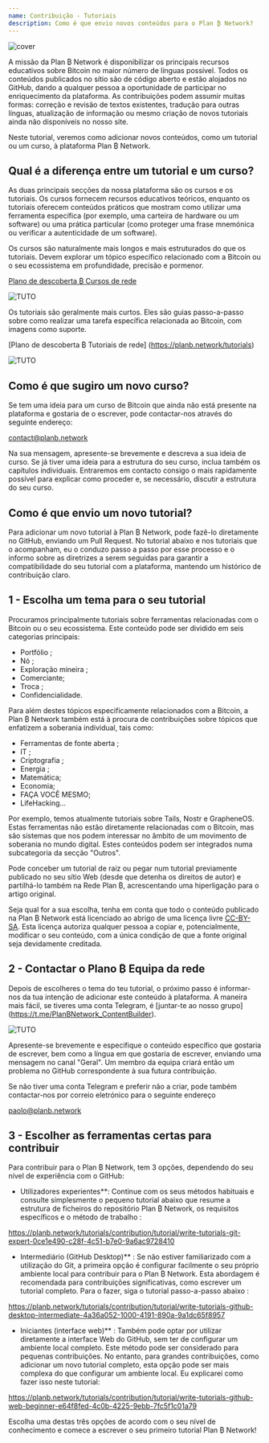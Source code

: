 ```yaml
---
name: Contribuição - Tutoriais
description: Como é que envio novos conteúdos para o Plan ₿ Network?
---
```

![cover](assets/cover.webp)

A missão da Plan ₿ Network é disponibilizar os principais recursos educativos sobre Bitcoin no maior número de línguas possível. Todos os conteúdos publicados no sítio são de código aberto e estão alojados no GitHub, dando a qualquer pessoa a oportunidade de participar no enriquecimento da plataforma. As contribuições podem assumir muitas formas: correção e revisão de textos existentes, tradução para outras línguas, atualização de informação ou mesmo criação de novos tutoriais ainda não disponíveis no nosso site.

Neste tutorial, veremos como adicionar novos conteúdos, como um tutorial ou um curso, à plataforma Plan ₿ Network.

## Qual é a diferença entre um tutorial e um curso?

As duas principais secções da nossa plataforma são os cursos e os tutoriais. Os cursos fornecem recursos educativos teóricos, enquanto os tutoriais oferecem conteúdos práticos que mostram como utilizar uma ferramenta específica (por exemplo, uma carteira de hardware ou um software) ou uma prática particular (como proteger uma frase mnemónica ou verificar a autenticidade de um software).

Os cursos são naturalmente mais longos e mais estruturados do que os tutoriais. Devem explorar um tópico específico relacionado com a Bitcoin ou o seu ecossistema em profundidade, precisão e pormenor.

[Plano de descoberta ₿ Cursos de rede](https://planb.network/courses)

![TUTO](assets/fr/37.webp)

Os tutoriais são geralmente mais curtos. Eles são guias passo-a-passo sobre como realizar uma tarefa específica relacionada ao Bitcoin, com imagens como suporte.

[Plano de descoberta ₿ Tutoriais de rede] (https://planb.network/tutorials)

![TUTO](assets/fr/38.webp)

## Como é que sugiro um novo curso?

Se tem uma ideia para um curso de Bitcoin que ainda não está presente na plataforma e gostaria de o escrever, pode contactar-nos através do seguinte endereço:

contact@planb.network

Na sua mensagem, apresente-se brevemente e descreva a sua ideia de curso. Se já tiver uma ideia para a estrutura do seu curso, inclua também os capítulos individuais. Entraremos em contacto consigo o mais rapidamente possível para explicar como proceder e, se necessário, discutir a estrutura do seu curso.

## Como é que envio um novo tutorial?

Para adicionar um novo tutorial à Plan ₿ Network, pode fazê-lo diretamente no GitHub, enviando um Pull Request. No tutorial abaixo e nos tutoriais que o acompanham, eu o conduzo passo a passo por esse processo e o informo sobre as diretrizes a serem seguidas para garantir a compatibilidade do seu tutorial com a plataforma, mantendo um histórico de contribuição claro.

## 1 - Escolha um tema para o seu tutorial

Procuramos principalmente tutoriais sobre ferramentas relacionadas com o Bitcoin ou o seu ecossistema. Este conteúdo pode ser dividido em seis categorias principais:


- Portfólio ;
- Nó ;
- Exploração mineira ;
- Comerciante;
- Troca ;
- Confidencialidade.

Para além destes tópicos especificamente relacionados com a Bitcoin, a Plan ₿ Network também está à procura de contribuições sobre tópicos que enfatizem a soberania individual, tais como:


- Ferramentas de fonte aberta ;
- IT ;
- Criptografia ;
- Energia ;
- Matemática;
- Economia;
- FAÇA VOCÊ MESMO;
- LifeHacking...

Por exemplo, temos atualmente tutoriais sobre Tails, Nostr e GrapheneOS. Estas ferramentas não estão diretamente relacionadas com o Bitcoin, mas são sistemas que nos podem interessar no âmbito de um movimento de soberania no mundo digital. Estes conteúdos podem ser integrados numa subcategoria da secção "Outros".

Pode conceber um tutorial de raiz ou pegar num tutorial previamente publicado no seu sítio Web (desde que detenha os direitos de autor) e partilhá-lo também na Rede Plan ₿, acrescentando uma hiperligação para o artigo original.

Seja qual for a sua escolha, tenha em conta que todo o conteúdo publicado na Plan ₿ Network está licenciado ao abrigo de uma licença livre [CC-BY-SA](https://creativecommons.org/licenses/by-sa/4.0/). Esta licença autoriza qualquer pessoa a copiar e, potencialmente, modificar o seu conteúdo, com a única condição de que a fonte original seja devidamente creditada.

## 2 - Contactar o Plano ₿ Equipa da rede

Depois de escolheres o tema do teu tutorial, o próximo passo é informar-nos da tua intenção de adicionar este conteúdo à plataforma. A maneira mais fácil, se tiveres uma conta Telegram, é [juntar-te ao nosso grupo] (https://t.me/PlanBNetwork_ContentBuilder).

![TUTO](assets/fr/39.webp)

Apresente-se brevemente e especifique o conteúdo específico que gostaria de escrever, bem como a língua em que gostaria de escrever, enviando uma mensagem no canal "Geral". Um membro da equipa criará então um problema no GitHub correspondente à sua futura contribuição.

Se não tiver uma conta Telegram e preferir não a criar, pode também contactar-nos por correio eletrónico para o seguinte endereço

paolo@planb.network

## 3 - Escolher as ferramentas certas para contribuir

Para contribuir para o Plan ₿ Network, tem 3 opções, dependendo do seu nível de experiência com o GitHub:


- Utilizadores experientes**: Continue com os seus métodos habituais e consulte simplesmente o pequeno tutorial abaixo que resume a estrutura de ficheiros do repositório Plan ₿ Network, os requisitos específicos e o método de trabalho :

https://planb.network/tutorials/contribution/tutorial/write-tutorials-git-expert-0ce1e490-c28f-4c51-b7e0-9a6ac9728410

- Intermediário (GitHub Desktop)** : Se não estiver familiarizado com a utilização do Git, a primeira opção é configurar facilmente o seu próprio ambiente local para contribuir para o Plan ₿ Network. Esta abordagem é recomendada para contribuições significativas, como escrever um tutorial completo. Para o fazer, siga o tutorial passo-a-passo abaixo :

https://planb.network/tutorials/contribution/tutorial/write-tutorials-github-desktop-intermediate-4a36a052-1000-4191-890a-9a1dc65f8957

- Iniciantes (interface web)** : Também pode optar por utilizar diretamente a interface Web do GitHub, sem ter de configurar um ambiente local completo. Este método pode ser considerado para pequenas contribuições. No entanto, para grandes contribuições, como adicionar um novo tutorial completo, esta opção pode ser mais complexa do que configurar um ambiente local. Eu explicarei como fazer isso neste tutorial:

https://planb.network/tutorials/contribution/tutorial/write-tutorials-github-web-beginner-e64f8fed-4c0b-4225-9ebb-7fc5f1c01a79

Escolha uma destas três opções de acordo com o seu nível de conhecimento e comece a escrever o seu primeiro tutorial Plan ₿ Network!
